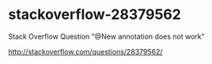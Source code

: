 # stackoverflow-28379562
Stack Overflow Question "@New annotation does not work"

http://stackoverflow.com/questions/28379562/
